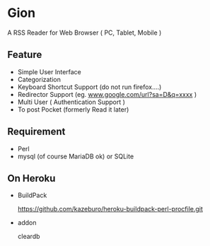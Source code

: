 Gion
=================

A RSS Reader for Web Browser ( PC, Tablet, Mobile )

Feature
----------
- Simple User Interface
- Categorization
- Keyboard Shortcut Support (do not run firefox....)
- Redirector Support (eg. www.google.com/url?sa=D&q=xxxx )
- Multi User ( Authentication Support )
- To post Pocket (formerly Read it later)

Requirement
----------
- Perl
- mysql (of course MariaDB ok) or SQLite

On Heroku
----------
- BuildPack

  https://github.com/kazeburo/heroku-buildpack-perl-procfile.git

- addon

  cleardb
